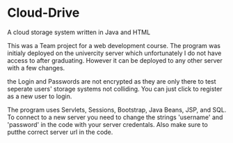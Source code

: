 # Cloud-Drive
 A cloud storage system written in Java and HTML

This was a Team project for a web development course. The program was initialy deployed on the univercity server which unfortunately I do not have access to after graduating. However it can be deployed to any other server with a few changes.

the Login and Passwords are not encrypted as they are only there to test seperate users' storage systems not colliding. You can just click to register as a new user to login. 

The program uses Servlets, Sessions, Bootstrap, Java Beans, JSP, and SQL.
To connect to a new server you need to change the strings 'username' and 'password' in the code with your server credentals. Also make sure to putthe correct server url in the code.